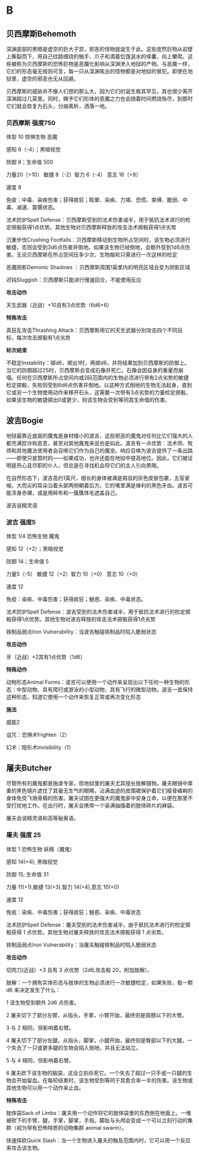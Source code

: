 # B

## 贝西摩斯Behemoth

深渊底部的黑暗是虚空的巨大子宫，邪恶的怪物就诞生于此。这些庞然巨物从岩壁上撕裂而下，用自己纹路缠绕的触手、爪子和滴着饥饿涎水的嗦囊，向上攀爬。这些被称为贝西摩斯的恐怖巨物是恶魔化影响从深渊渗入地狱的产物。与恶魔一样，它们的形态毫无规则可言，每一只从深渊咳出的怪物都是对地狱的冒犯。即使在地狱里，虚空的邪恶也无从回避。

贝西摩斯的威胁并不像人们想的那么大，因为它们的诞生极其罕见，其也很少离开深渊超过几英里。同时，赐予它们形体的恶魔之力也会随着时间燃烧殆尽，到那时它们就会恢复为石头，分崩离析，洒落一地。

### 贝西摩斯 强度750

体型 10 惊惧生物 恶魔

感知 6（-4）；黑暗视觉

防御 8；生命值 500

力量20（+10） 敏捷 8（-2）智力 6（-4） 意志 18（+8）

速度 8

免疫：中毒、染疾伤害；获得疯狂；眩晕、染疾、力竭、恐慌、束缚、脆弱、中毒、减速、震慑状态。

法术防护Spell
Defense：贝西摩斯受到的法术伤害减半，用于抵抗法术进行的检定掷骰获得1点优势。其他生物对贝西摩斯释放的攻击法术掷骰获得1点劣势

沉重步伐Crushing
Footfalls：贝西摩斯移动到生物所占空间时，该生物必须进行敏捷，否则会受到3d6点伤害并倒地。如果该生物已经倒地，会额外受到1d6点伤害。无论贝西摩斯在所占空间压多少次，生物每轮只需进行一次这样的检定

恶魔阴影Demonic Shadows ：贝西摩斯周围1英里内的明亮区域会变为阴影区域

迟钝Sluggish：贝西摩斯只能进行慢速回合，不能使用反应

**攻击动作**

天生武器（近战）+10且有3点优势（6d6+6）

**特殊攻击**

真狂乱攻击Thrashing
Attack：贝西摩斯用它的天生武器分别攻击四个不同目标，每次攻击掷骰有1点劣势

**轮次结束**

不稳定Instability：掷d6，掷出1时，再掷d6，并将结果加到贝西摩斯的防御上。当它的防御超过25时，贝西摩斯会变成石像并死亡。石像会因自身的重量而崩塌。任何在贝西摩斯所占空间内或2码范围内的生物必须进行带有2点劣势的敏捷检定掷骰，失败则受到6d6点伤害并倒地。以这种方式倒地的生物无法起身，直到它或另一个生物使用动作来移开石头，这需要一次带有3点劣势的力量检定掷骰。如果该生物的敏捷掷出0或更少，则该生物会受到等同其生命值的伤害。

## 波吉Bogie

地狱最靠近底层的魔鬼是身材矮小的波吉，这些邪恶的魔鬼对任何比它们强大的人都充满狡诈和恶意，甚至对其他魔鬼来说也是如此。波吉有一点优势：法术师、牧师和其他魔法使用者会召唤它们作为自己的魔宠。响应召唤为波吉提供了一条出路——即使只是暂时的——如果成功，也许还能在地狱中提高地位。因此，它们被证明是热心且尽职的仆人，但总是在寻找机会将它们的主人引向黑暗。

在自然形态下，波吉高约1英尺，细长的身体被满是斑驳的灰色皮肤包裹，五官紧缩，大而尖的耳朵沿着头部两侧朝着后方。它的嘴里满是锋利的黑色牙齿。波吉可能浑身赤裸，或是用碎布和一簇簇体毛遮盖自己。

波吉说精灵语

### 波吉 强度5

体型 1/4 恐怖生物 魔鬼

感知 12（+2）；黑暗视觉

防御 14；生命值 5

力量5（-5） 敏捷 12（+2）智力 10（+0） 意志 10（+0）

速度 12

免疫：染疾、中毒伤害；获得疯狂；魅惑、染疾、中毒状态。

法术防护Spell
Defense：波吉受到的法术伤害减半，用于抵抗法术进行的检定掷骰获得1点优势。其他生物对波吉释放的攻击法术掷骰获得1点劣势

铁制品弱点Iron Vulnerability：当波吉触碰铁制品时陷入脆弱状态

**攻击动作**

牙（近战）+2其有1点优势（1d6）

**特殊动作**

动物形态Animal
Forms：波吉可以使用一个动作来呈现出以下任何一种生物的形态：中型动物、具有爬行或游泳的小型动物、具有飞行的微型动物。波吉一直保持这种形态，知道它使用一个动作来恢复正常或再次变化形态

**施法**

威能2

诅咒：恐惧术frighten（2）

幻术：隐形术invisibility（1）

## 屠夫Butcher

尽管所有的魔鬼都是施虐专家，但地狱里的屠夫尤其擅长肢解猎物。屠夫眼镜中厚重的黑色镜片遮住了其毫无生气的眼睛，沾满血迹的皮围裙保护着它们瘦骨嶙峋的身体免受飞溅骨屑的伤害。屠夫试图在更强大的魔鬼家中安身立命，以便在那里不受打扰地工作。在出行时，屠夫会携带一个装满抽搐着的肢体碎片的麻袋。

屠夫会说精灵语和高等秘奥语。

### 屠夫 强度 25

体型 1 恐怖生物 妖精（魔鬼）

感知 14(+4); 黑暗视觉

防御 15; 生命值 31

力量 11(+1),敏捷 13(+3),智力 14(+4),意志 10(+0)

速度 12

免疫：染疾、中毒伤害；获得疯狂；魅惑、染疾、中毒状态

法术防护Spell
Defense：屠夫受到的法术伤害减半，由于抵抗法术进行的检定掷骰获得 1
点优势。其他生物对屠夫释放的攻击法术掷骰获得 1 点劣势。

铁制品弱点Iron Vulnerability：当屠夫触碰铁制品时陷入脆弱状态

**攻击动作**

切肉刀(近战）+3 且有 3 点优势（2d6,攻击骰 20，附加肢解）。

肢解：一个拥有实体形态与肢体的生物必须进行一次敏捷检定，如果失败，骰一颗
d6 来决定发生了什么：

1 该生物受到额外 2d6 点伤害。

2 屠夫切下了部分左臂，从指头，手掌，小臂开始，最终则是肩膀以下的大臂。

3 与 2 相同，但影响着右臂。

4
屠夫切下了部分左腿，从指头，脚掌，小腿开始，最终则是臀部以下的大腿。一个失去了一只或更多腿的生物会陷入倒地，并且无法站立。

5 与 4 相同，但影响着右臂。

6
屠夫砍下该生物的脑袋，这会立刻杀死它。一个失去了超过一只手或一只腿的生物会开始留血。在每轮结束时，该生物受到等同于其愈合率一半的伤害。该生物或其他生物可以用一个动作来止血。

**特殊攻击**

肢体袋Sack of
Limbs：屠夫用一个动作将它的肢体袋里的东西倒在地面上。一堆被砍下的手臂，腿，手掌，脚掌，手指，脚趾与头颅会变成一个可以立刻行动的集群（视为带有恐怖特质的动物集群
animal swarm）。

快速挥砍Quick
Slash：当一个生物进入屠夫的触及范围内时，它可以用一个反应来攻击该生物。
